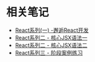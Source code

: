 # 相关笔记

- [React系列(一) -邂逅React开发](https://mp.weixin.qq.com/s/zCt4l31aqf4v1qGorG6tcA)
- [React系列二 - 核心JSX语法一](https://mp.weixin.qq.com/s/Ow3KeMuyBSh6sFavOx21_g)
- [React系列二 - 核心JSX语法二](https://mp.weixin.qq.com/s/NlmtgWcvnW-IRJ_CcRsb5A)
- [React系列三 - 阶段案例练习](https://mp.weixin.qq.com/s/Oh9N5pIwvLND1Err4w3ugg)
